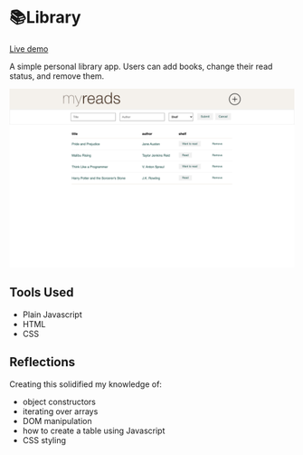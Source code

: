 # 📚Library

[Live demo](https://kwen0.github.io/library-app/)

A simple personal library app. Users can add books, change their read status, and remove them.

<img width="700" alt="screenshot" src="screenshot.png">

## Tools Used
- Plain Javascript
- HTML
- CSS

## Reflections
Creating this solidified my knowledge of:
- object constructors
- iterating over arrays
- DOM manipulation
- how to create a table using Javascript
- CSS styling
